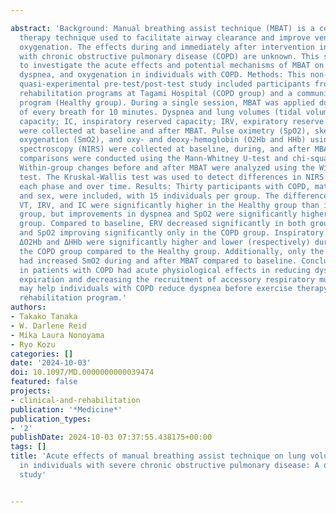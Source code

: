 ---
abstract: 'Background: Manual breathing assist technique (MBAT) is a common physical
  therapy technique used to facilitate airway clearance and improve ventilation and
  oxygenation. The effects during and immediately after intervention in individuals
  with chronic obstructive pulmonary disease (COPD) are unknown. This study aimed
  to investigate the acute effects and potential mechanisms of MBAT on lung volume,
  dyspnea, and oxygenation in individuals with COPD. Methods: This non-randomized
  quasi-experimental pre-test/post-test study included participants from pulmonary
  rehabilitation programs at Tagami Hospital (COPD group) and a community exercise
  program (Healthy group). During a single session, MBAT was applied during the expiration
  of every breath for 10 minutes. Dyspnea and lung volumes (tidal volume; VT, inspiratory
  capacity; IC, inspiratory reserved capacity; IRV, expiratory reserve capacity; ERV)
  were collected at baseline and after MBAT. Pulse oximetry (SpO2), skeletal muscle
  oxygenation (SmO2), and oxy- and deoxy-hemoglobin (O2Hb and HHb) using near-infrared
  spectroscopy (NIRS) were collected at baseline, during, and after MBAT. Between-group
  comparisons were conducted using the Mann-Whitney U-test and chi-square analyses.
  Within-group changes before and after MBAT were analyzed using the Wilcoxon signed-rank
  test. The Kruskal-Wallis test was used to detect differences in NIRS variables in
  each phase and over time. Results: Thirty participants with COPD, matched for age
  and sex, were included, with 15 individuals per group. The difference scores of
  VT, IRV, and IC were significantly higher in the Healthy group than in the COPD
  group, but improvements in dyspnea and SpO2 were significantly higher in the COPD
  group. Compared to baseline, ERV decreased significantly in both groups, with dyspnea
  and SpO2 improving significantly only in the COPD group. Inspiratory accessory muscle
  ΔO2Hb and ΔHHb were significantly higher and lower (respectively) during MBAT in
  the COPD group compared to the Healthy group. Additionally, only the COPD group
  had increased SmO2 during and after MBAT compared to baseline. Conclusions: MBAT
  in patients with COPD had acute physiological effects in reducing dyspnea by facilitating
  expiration and decreasing the recruitment of accessory respiratory muscles. MBAT
  may help individuals with COPD reduce dyspnea before exercise therapy in a pulmonary
  rehabilitation program.'
authors:
- Takako Tanaka
- W. Darlene Reid
- Mika Laura Nonoyama
- Ryo Kozu
categories: []
date: '2024-10-03'
doi: 10.1097/MD.0000000000039474
featured: false
projects:
- clinical-and-rehabilitation
publication: '*Medicine*'
publication_types:
- '2'
publishDate: 2024-10-03 07:37:55.438175+00:00
tags: []
title: 'Acute effects of manual breathing assist technique on lung volume and dyspnea
  in individuals with severe chronic obstructive pulmonary disease: A quasi-experimental
  study'

---
